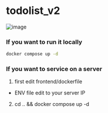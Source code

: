 # todolist_v2

![image](https://user-images.githubusercontent.com/62207008/205265243-c10c783d-b7b0-4d6b-93dd-fc71fffd2efd.png)

### If you want to run it locally

```sh
docker compose up -d
```

### If you want to service on a server

1. first edit frontend/dockerfile
  - ENV file edit to your server IP
2. cd .. && docker compose up -d
